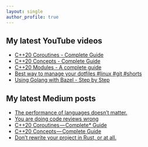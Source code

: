 ```yaml
---
layout: single
author_profile: true
---
```


## My latest YouTube videos

<!--START_SECTION:youtube-->
* [C++20 Coroutines - Complete Guide](https:&#x2F;&#x2F;www.youtube.com&#x2F;watch?v&#x3D;w-dmOHhBX9o)
* [C++20 Concepts  - Complete Guide](https:&#x2F;&#x2F;www.youtube.com&#x2F;watch?v&#x3D;1So7onMFxJM)
* [C++20 Modules - A complete guide](https:&#x2F;&#x2F;www.youtube.com&#x2F;watch?v&#x3D;WRCwciJ5MTE)
* [Best way to manage your dotfiles #linux #git #shorts](https:&#x2F;&#x2F;www.youtube.com&#x2F;watch?v&#x3D;LHrB4TcU1JM)
* [Using Golang with Bazel - Step by Step](https:&#x2F;&#x2F;www.youtube.com&#x2F;watch?v&#x3D;mXLrk0ipwz4)
<!--END_SECTION:youtube-->

## My latest Medium posts

<!--START_SECTION:medium-->
* [The performance of languages doesn’t matter.](https:&#x2F;&#x2F;itnext.io&#x2F;the-performance-of-languages-doesnt-matter-4037800288bd?source&#x3D;rss-1e1de1006a93------2)
* [You are doing code reviews wrong](https:&#x2F;&#x2F;itnext.io&#x2F;you-are-doing-code-reviews-wrong-e0b16ce8812b?source&#x3D;rss-1e1de1006a93------2)
* [C++20 Coroutines — Complete* Guide](https:&#x2F;&#x2F;itnext.io&#x2F;c-20-coroutines-complete-guide-7c3fc08db89d?source&#x3D;rss-1e1de1006a93------2)
* [C++20 Concepts — Complete Guide](https:&#x2F;&#x2F;itnext.io&#x2F;c-20-concepts-complete-guide-42c9e009c6bf?source&#x3D;rss-1e1de1006a93------2)
* [Don’t rewrite your project in Rust, or at all.](https:&#x2F;&#x2F;itnext.io&#x2F;dont-rewrite-your-project-in-rust-or-at-all-81b5be97ff58?source&#x3D;rss-1e1de1006a93------2)
<!--END_SECTION:medium-->